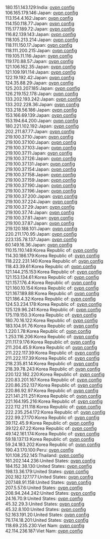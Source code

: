 180.151.143.129:India: [ovpn config](vpn/180_151_143_129.ovpn)  
106.165.179.146:Japan: [ovpn config](vpn/106_165_179_146.ovpn)  
113.154.4.162:Japan: [ovpn config](vpn/113_154_4_162.ovpn)  
114.150.118.77:Japan: [ovpn config](vpn/114_150_118_77.ovpn)  
115.177.189.72:Japan: [ovpn config](vpn/115_177_189_72.ovpn)  
116.82.139.143:Japan: [ovpn config](vpn/116_82_139_143.ovpn)  
118.105.213.214:Japan: [ovpn config](vpn/118_105_213_214.ovpn)  
118.111.150.17:Japan: [ovpn config](vpn/118_111_150_17.ovpn)  
118.111.200.215:Japan: [ovpn config](vpn/118_111_200_215.ovpn)  
119.105.11.116:Japan: [ovpn config](vpn/119_105_11_116.ovpn)  
119.170.88.57:Japan: [ovpn config](vpn/119_170_88_57.ovpn)  
121.106.162.35:Japan: [ovpn config](vpn/121_106_162_35.ovpn)  
121.109.191.114:Japan: [ovpn config](vpn/121_109_191_114.ovpn)  
122.19.192.42:Japan: [ovpn config](vpn/122_19_192_42.ovpn)  
124.35.88.29:Japan: [ovpn config](vpn/124_35_88_29.ovpn)  
125.203.207.185:Japan: [ovpn config](vpn/125_203_207_185.ovpn)  
126.219.152.178:Japan: [ovpn config](vpn/126_219_152_178.ovpn)  
133.202.193.242:Japan: [ovpn config](vpn/133_202_193_242.ovpn)  
133.202.228.36:Japan: [ovpn config](vpn/133_202_228_36.ovpn)  
133.218.56.186:Japan: [ovpn config](vpn/133_218_56_186.ovpn)  
153.166.69.139:Japan: [ovpn config](vpn/153_166_69_139.ovpn)  
153.194.64.200:Japan: [ovpn config](vpn/153_194_64_200.ovpn)  
180.221.102.192:Japan: [ovpn config](vpn/180_221_102_192.ovpn)  
202.211.87.77:Japan: [ovpn config](vpn/202_211_87_77.ovpn)  
219.100.37.10:Japan: [ovpn config](vpn/219_100_37_10.ovpn)  
219.100.37.100:Japan: [ovpn config](vpn/219_100_37_100.ovpn)  
219.100.37.103:Japan: [ovpn config](vpn/219_100_37_103.ovpn)  
219.100.37.11:Japan: [ovpn config](vpn/219_100_37_11.ovpn)  
219.100.37.126:Japan: [ovpn config](vpn/219_100_37_126.ovpn)  
219.100.37.131:Japan: [ovpn config](vpn/219_100_37_131.ovpn)  
219.100.37.154:Japan: [ovpn config](vpn/219_100_37_154.ovpn)  
219.100.37.158:Japan: [ovpn config](vpn/219_100_37_158.ovpn)  
219.100.37.159:Japan: [ovpn config](vpn/219_100_37_159.ovpn)  
219.100.37.190:Japan: [ovpn config](vpn/219_100_37_190.ovpn)  
219.100.37.196:Japan: [ovpn config](vpn/219_100_37_196.ovpn)  
219.100.37.200:Japan: [ovpn config](vpn/219_100_37_200.ovpn)  
219.100.37.224:Japan: [ovpn config](vpn/219_100_37_224.ovpn)  
219.100.37.29:Japan: [ovpn config](vpn/219_100_37_29.ovpn)  
219.100.37.74:Japan: [ovpn config](vpn/219_100_37_74.ovpn)  
219.100.37.81:Japan: [ovpn config](vpn/219_100_37_81.ovpn)  
219.100.37.87:Japan: [ovpn config](vpn/219_100_37_87.ovpn)  
219.120.188.101:Japan: [ovpn config](vpn/219_120_188_101.ovpn)  
220.211.170.95:Japan: [ovpn config](vpn/220_211_170_95.ovpn)  
223.135.78.137:Japan: [ovpn config](vpn/223_135_78_137.ovpn)  
60.149.16.36:Japan: [ovpn config](vpn/60_149_16_36.ovpn)  
110.15.110.148:Korea Republic of: [ovpn config](vpn/110_15_110_148.ovpn)  
114.30.186.179:Korea Republic of: [ovpn config](vpn/114_30_186_179.ovpn)  
118.222.231.140:Korea Republic of: [ovpn config](vpn/118_222_231_140.ovpn)  
118.43.39.61:Korea Republic of: [ovpn config](vpn/118_43_39_61.ovpn)  
121.144.215.153:Korea Republic of: [ovpn config](vpn/121_144_215_153.ovpn)  
121.153.134.61:Korea Republic of: [ovpn config](vpn/121_153_134_61.ovpn)  
121.157.176.4:Korea Republic of: [ovpn config](vpn/121_157_176_4.ovpn)  
121.160.10.154:Korea Republic of: [ovpn config](vpn/121_160_10_154.ovpn)  
121.167.189.88:Korea Republic of: [ovpn config](vpn/121_167_189_88.ovpn)  
121.186.4.32:Korea Republic of: [ovpn config](vpn/121_186_4_32.ovpn)  
124.53.234.178:Korea Republic of: [ovpn config](vpn/124_53_234_178.ovpn)  
125.129.96.241:Korea Republic of: [ovpn config](vpn/125_129_96_241.ovpn)  
175.119.150.3:Korea Republic of: [ovpn config](vpn/175_119_150_3.ovpn)  
180.70.16.122:Korea Republic of: [ovpn config](vpn/180_70_16_122.ovpn)  
183.104.91.76:Korea Republic of: [ovpn config](vpn/183_104_91_76.ovpn)  
1.220.1.78:Korea Republic of: [ovpn config](vpn/1_220_1_78.ovpn)  
1.253.116.206:Korea Republic of: [ovpn config](vpn/1_253_116_206.ovpn)  
211.117.9.176:Korea Republic of: [ovpn config](vpn/211_117_9_176.ovpn)  
211.204.45.9:Korea Republic of: [ovpn config](vpn/211_204_45_9.ovpn)  
211.222.117.39:Korea Republic of: [ovpn config](vpn/211_222_117_39.ovpn)  
211.222.117.39:Korea Republic of: [ovpn config](vpn/211_222_117_39.ovpn)  
218.235.81.14:Korea Republic of: [ovpn config](vpn/218_235_81_14.ovpn)  
218.39.78.243:Korea Republic of: [ovpn config](vpn/218_39_78_243.ovpn)  
220.122.182.220:Korea Republic of: [ovpn config](vpn/220_122_182_220.ovpn)  
220.83.201.167:Korea Republic of: [ovpn config](vpn/220_83_201_167.ovpn)  
220.86.252.137:Korea Republic of: [ovpn config](vpn/220_86_252_137.ovpn)  
220.86.92.97:Korea Republic of: [ovpn config](vpn/220_86_92_97.ovpn)  
221.141.211.251:Korea Republic of: [ovpn config](vpn/221_141_211_251.ovpn)  
221.164.195.216:Korea Republic of: [ovpn config](vpn/221_164_195_216.ovpn)  
222.112.211.118:Korea Republic of: [ovpn config](vpn/222_112_211_118.ovpn)  
222.235.254.172:Korea Republic of: [ovpn config](vpn/222_235_254_172.ovpn)  
222.99.27.170:Korea Republic of: [ovpn config](vpn/222_99_27_170.ovpn)  
39.112.45.9:Korea Republic of: [ovpn config](vpn/39_112_45_9.ovpn)  
39.122.67.22:Korea Republic of: [ovpn config](vpn/39_122_67_22.ovpn)  
49.142.161.174:Korea Republic of: [ovpn config](vpn/49_142_161_174.ovpn)  
59.18.137.13:Korea Republic of: [ovpn config](vpn/59_18_137_13.ovpn)  
59.24.183.202:Korea Republic of: [ovpn config](vpn/59_24_183_202.ovpn)  
190.43.170.100:Peru: [ovpn config](vpn/190_43_170_100.ovpn)  
101.108.252.145:Thailand: [ovpn config](vpn/101_108_252_145.ovpn)  
161.202.144.236:United States: [ovpn config](vpn/161_202_144_236.ovpn)  
184.152.38.130:United States: [ovpn config](vpn/184_152_38_130.ovpn)  
198.13.36.179:United States: [ovpn config](vpn/198_13_36_179.ovpn)  
202.182.127.177:United States: [ovpn config](vpn/202_182_127_177.ovpn)  
207.148.91.158:United States: [ovpn config](vpn/207_148_91_158.ovpn)  
207.5.57.6:United States: [ovpn config](vpn/207_5_57_6.ovpn)  
208.94.244.242:United States: [ovpn config](vpn/208_94_244_242.ovpn)  
24.16.70.9:United States: [ovpn config](vpn/24_16_70_9.ovpn)  
45.32.29.3:United States: [ovpn config](vpn/45_32_29_3.ovpn)  
45.32.8.100:United States: [ovpn config](vpn/45_32_8_100.ovpn)  
52.163.191.20:United States: [ovpn config](vpn/52_163_191_20.ovpn)  
76.174.18.201:United States: [ovpn config](vpn/76_174_18_201.ovpn)  
118.69.235.230:Viet Nam: [ovpn config](vpn/118_69_235_230.ovpn)  
42.114.236.187:Viet Nam: [ovpn config](vpn/42_114_236_187.ovpn)  
